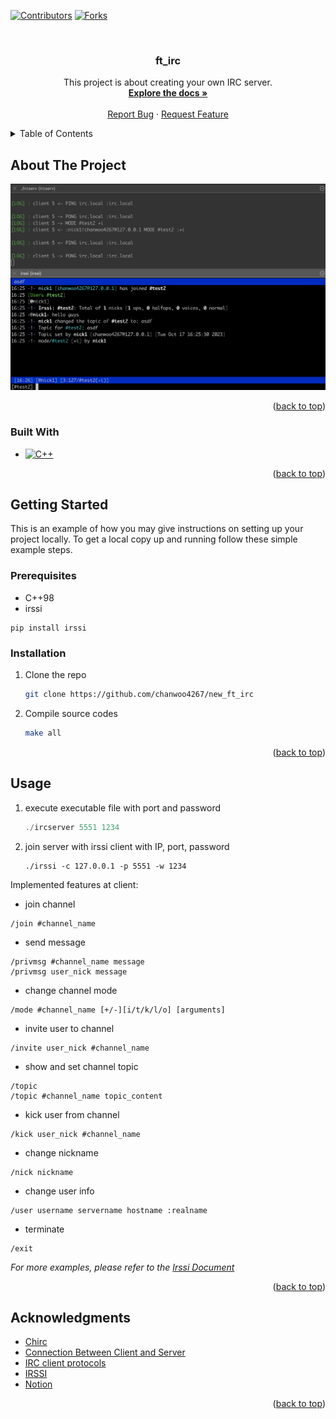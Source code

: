 <a name="readme-top"></a>

[![Contributors][contributors-shield]][contributors-url]
[![Forks][forks-shield]][forks-url]

<br />
<div align="center">

<h3 align="center">ft_irc</h3>

  <p align="center">
    This project is about creating your own IRC server.
    <br />
    <a href="https://cdn.intra.42.fr/pdf/pdf/102841/en.subject.pdf"><strong>Explore the docs »</strong></a>
    <br />
    <br />
    <a href="https://github.com/chanwoo4267/new_ft_irc/issues">Report Bug</a>
    ·
    <a href="https://github.com/chanwoo4267/new_ft_irc/issues">Request Feature</a>
  </p>
</div>

<details>
  <summary>Table of Contents</summary>
  <ol>
    <li>
      <a href="#about-the-project">About The Project</a>
      <ul>
        <li><a href="#built-with">Built With</a></li>
      </ul>
    </li>
    <li>
      <a href="#getting-started">Getting Started</a>
      <ul>
        <li><a href="#prerequisites">Prerequisites</a></li>
        <li><a href="#installation">Installation</a></li>
      </ul>
    </li>
    <li><a href="#usage">Usage</a></li>
    <li><a href="#acknowledgments">Acknowledgments</a></li>
  </ol>
</details>



<!-- ABOUT THE PROJECT -->
## About The Project

[![Product Name Screen Shot][product-screenshot]]() <!-- ?? -->

<p align="right">(<a href="#readme-top">back to top</a>)</p>



### Built With

* [![C++][Cpp-shield]][Cpp-url]

<p align="right">(<a href="#readme-top">back to top</a>)</p>



<!-- GETTING STARTED -->
## Getting Started

This is an example of how you may give instructions on setting up your project locally.
To get a local copy up and running follow these simple example steps.

### Prerequisites

* C++98
* irssi
```
pip install irssi
```

### Installation

1. Clone the repo
   ```sh
   git clone https://github.com/chanwoo4267/new_ft_irc
   ```
3. Compile source codes
   ```sh
   make all
   ```


<p align="right">(<a href="#readme-top">back to top</a>)</p>



<!-- USAGE EXAMPLES -->
## Usage

1. execute executable file with port and password
   ```js
   ./ircserver 5551 1234
   ```
2. join server with irssi client with IP, port, password
    ```
    ./irssi -c 127.0.0.1 -p 5551 -w 1234
    ```

Implemented features at client:

* join channel
```
/join #channel_name
```

* send message
```
/privmsg #channel_name message
/privmsg user_nick message
```

* change channel mode
```
/mode #channel_name [+/-][i/t/k/l/o] [arguments]
```

 * invite user to channel
```
/invite user_nick #channel_name
```

* show and set channel topic
```
/topic
/topic #channel_name topic_content
```

* kick user from channel
```
/kick user_nick #channel_name
```

* change nickname
```
/nick nickname
```

* change user info
```
/user username servername hostname :realname
```

* terminate
```
/exit
```

_For more examples, please refer to the [Irssi Document](https://irssi.org/)_

<p align="right">(<a href="#readme-top">back to top</a>)</p>


<!-- ACKNOWLEDGMENTS -->
## Acknowledgments

* [Chirc](http://chi.cs.uchicago.edu/chirc/irc.html)
* [Connection Between Client and Server](https://beej.us/guide/bgnet/pdf/bgnet_a4_c_1.pdf)
* [IRC client protocols](https://modern.ircdocs.horse/)
* [IRSSI](https://irssi.org/)
* [Notion](https://obtainable-poison-b83.notion.site/ft_irc-bc927002ba7a4d6893388ffefb2d24f5?pvs=4)

<p align="right">(<a href="#readme-top">back to top</a>)</p>

<!-- MARKDOWN LINKS & IMAGES -->
<!-- https://www.markdownguide.org/basic-syntax/#reference-style-links -->
[contributors-shield]: https://img.shields.io/github/contributors/chanwoo4267/new_ft_irc.svg?style=for-the-badge
[contributors-url]: https://github.com/chanwoo4267/new_ft_irc/graphs/contributors
[forks-shield]: https://img.shields.io/github/forks/chanwoo4267/new_ft_irc.svg?style=for-the-badge
[forks-url]: https://github.com/chanwoo4267/new_ft_irc/network/members

[C-shield]: https://img.shields.io/badge/C-35495E?style=for-the-badge&logo=c&logoColor=White
[C-url]: https://www.open-std.org/jtc1/sc22/wg14/www/docs/n2731.pdf

[Cpp-shield]: https://img.shields.io/badge/C++-35495E?style=for-the-badge&logo=c++&logoColor=White
[Cpp-url]: https://www.open-std.org/jtc1/sc22/wg21/

[product-screenshot]: image/new_ft_irc.png